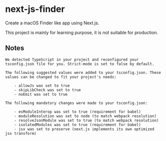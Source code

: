 # next-js-finder

Create a macOS Finder like app using Next.js.

This project is mainly for learning purpose, it is not suitable for production.


## Notes

```
We detected TypeScript in your project and reconfigured your tsconfig.json file for you. Strict-mode is set to false by default.

The following suggested values were added to your tsconfig.json. These values can be changed to fit your project's needs:

    - allowJs was set to true
    - skipLibCheck was set to true
    - noEmit was set to true

The following mandatory changes were made to your tsconfig.json:

    - esModuleInterop was set to true (requirement for babel)
    - moduleResolution was set to node (to match webpack resolution)
    - resolveJsonModule was set to true (to match webpack resolution)
    - isolatedModules was set to true (requirement for babel)
    - jsx was set to preserve (next.js implements its own optimized jsx transform)
```
